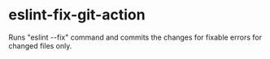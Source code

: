 # eslint-fix-git-action
Runs "eslint --fix" command and commits the changes for fixable errors for changed files only.
